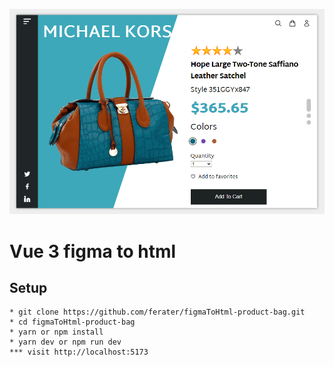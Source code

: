 ![alt text](https://raw.githubusercontent.com/ferater/figmaToHtml-product-bag/main/src/assets/img/secreenshot.png?raw=true)

# Vue 3 figma to html

## Setup
```
* git clone https://github.com/ferater/figmaToHtml-product-bag.git
* cd figmaToHtml-product-bag
* yarn or npm install
* yarn dev or npm run dev
*** visit http://localhost:5173
```
